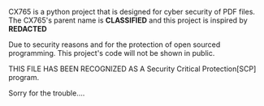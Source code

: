 CX765 is a python project that is designed for cyber security of PDF files.
The CX765's parent name is <b>CLASSIFIED</b> and this project is inspired by <b>REDACTED</b>

Due to security reasons and for the protection of open sourced programming. This project's code will not be shown in public.

THIS FILE HAS BEEN RECOGNIZED AS A Security Critical Protection[SCP] program.

Sorry for the trouble....
